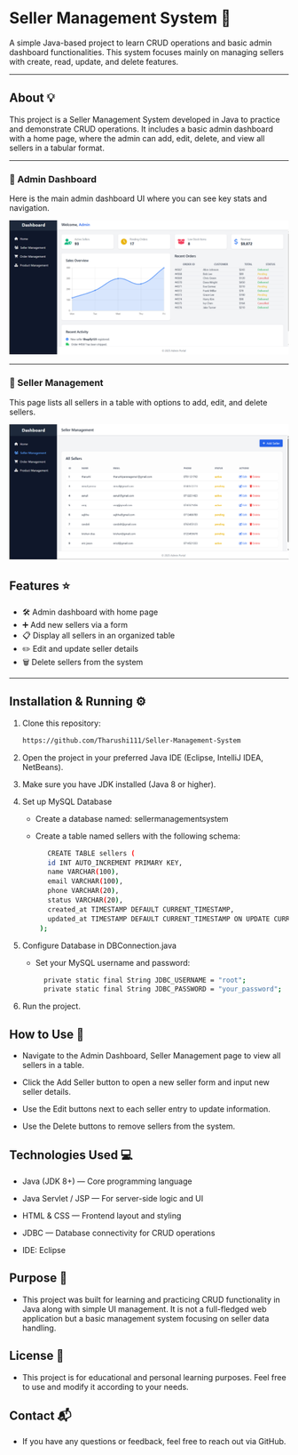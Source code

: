 # Seller Management System 🚀

A simple Java-based project to learn CRUD operations and basic admin dashboard functionalities. This system focuses mainly on managing sellers with create, read, update, and delete features.

---

## About 💡

This project is a Seller Management System developed in Java to practice and demonstrate CRUD operations. It includes a basic admin dashboard with a home page, where the admin can add, edit, delete, and view all sellers in a tabular format.

---

### 🔷 Admin Dashboard

Here is the main admin dashboard UI where you can see key stats and navigation.

![Admin Dashboard](assets/adminDashboard.png)

---

### 🔷 Seller Management

This page lists all sellers in a table with options to add, edit, and delete sellers.

![Seller Management](assets/sellers.png)


## Features ⭐

- 🛠️ Admin dashboard with home page  
- ➕ Add new sellers via a form  
- 📋 Display all sellers in an organized table  
- ✏️ Edit and update seller details  
- 🗑️ Delete sellers from the system

---

## Installation & Running ⚙️

1. Clone this repository:  
   ```bash
   https://github.com/Tharushi111/Seller-Management-System

2. Open the project in your preferred Java IDE (Eclipse, IntelliJ IDEA, NetBeans).

3. Make sure you have JDK installed (Java 8 or higher).
4. Set up MySQL Database

   - Create a database named: sellermanagementsystem

   - Create a table named sellers with the following schema:

     ```bash
        CREATE TABLE sellers (
        id INT AUTO_INCREMENT PRIMARY KEY,
        name VARCHAR(100),
        email VARCHAR(100),
        phone VARCHAR(20),
        status VARCHAR(20),
        created_at TIMESTAMP DEFAULT CURRENT_TIMESTAMP,
        updated_at TIMESTAMP DEFAULT CURRENT_TIMESTAMP ON UPDATE CURRENT_TIMESTAMP
      );

5. Configure Database in DBConnection.java

   - Set your MySQL username and password:

     ```bash
       private static final String JDBC_USERNAME = "root";
       private static final String JDBC_PASSWORD = "your_password";


6. Run the project.

## How to Use 📝

- Navigate to the Admin Dashboard, Seller Management page to view all sellers in a table.

- Click the Add Seller button to open a new seller form and input new seller details.

- Use the Edit buttons next to each seller entry to update information.

- Use the Delete buttons to remove sellers from the system.

##  Technologies Used 💻

- Java (JDK 8+) — Core programming language

- Java Servlet / JSP — For server-side logic and UI 

- HTML & CSS — Frontend layout and styling

- JDBC — Database connectivity for CRUD operations

- IDE: Eclipse

##  Purpose 🎯

- This project was built for learning and practicing CRUD functionality in Java along with simple UI management. It is not a full-fledged web application but a basic management system focusing on seller data handling.

## License 📄
- This project is for educational and personal learning purposes. Feel free to use and modify it according to your needs.

## Contact 📬
- If you have any questions or feedback, feel free to reach out via GitHub.

